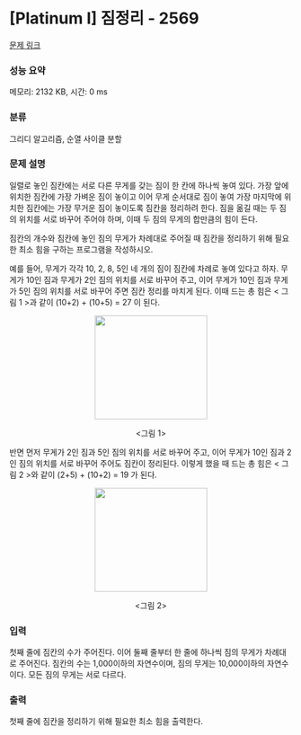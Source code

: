 # [Platinum I] 짐정리 - 2569 

[문제 링크](https://www.acmicpc.net/problem/2569) 

### 성능 요약

메모리: 2132 KB, 시간: 0 ms

### 분류

그리디 알고리즘, 순열 사이클 분할

### 문제 설명

<p>일렬로 놓인 짐칸에는 서로 다른 무게를 갖는 짐이 한 칸에 하나씩 놓여 있다. 가장 앞에 위치한 짐칸에 가장 가벼운 짐이 놓이고 이어 무게 순서대로 짐이 놓여 가장 마지막에 위치한 짐칸에는 가장 무거운 짐이 놓이도록 짐칸을 정리하려 한다. 짐을 옮길 때는 두 짐의 위치를 서로 바꾸어 주어야 하며, 이때 두 짐의 무게의 합만큼의 힘이 든다.</p>

<p>짐칸의 개수와 짐칸에 놓인 짐의 무게가 차례대로 주어질 때 짐칸을 정리하기 위해 필요한 최소 힘을 구하는 프로그램을 작성하시오.</p>

<p>예를 들어, 무게가 각각 10, 2, 8, 5인 네 개의 짐이 짐칸에 차례로 놓여 있다고 하자. 무게가 10인 짐과 무게가 2인 짐의 위치를 서로 바꾸어 주고, 이어 무게가 10인 짐과 무게가 5인 짐의 위치를 서로 바꾸어 주면 짐칸 정리를 마치게 된다. 이때 드는 총 힘은 < 그림 1 >과 같이 (10+2) + (10+5) = 27 이 된다.</p>

<p style="text-align: center;"><img alt="" src="" style="width: 200px; height: 185px;"></p>

<p style="text-align: center;"><그림 1></p>

<p>반면 먼저 무게가 2인 짐과 5인 짐의 위치를 서로 바꾸어 주고, 이어 무게가 10인 짐과 2인 짐의 위치를 서로 바꾸어 주어도 짐칸이 정리된다. 이렇게 했을 때 드는 총 힘은 < 그림 2 >와 같이 (2+5) + (10+2) = 19 가 된다.</p>

<p style="text-align: center;"><img alt="" src="" style="width: 200px; height: 185px;"></p>

<p style="text-align: center;"><그림 2></p>

### 입력 

 <p>첫째 줄에 짐칸의 수가 주어진다. 이어 둘째 줄부터 한 줄에 하나씩 짐의 무게가 차례대로 주어진다. 짐칸의 수는 1,000이하의 자연수이며, 짐의 무게는 10,000이하의 자연수이다. 모든 짐의 무게는 서로 다르다.</p>

### 출력 

 <p>첫째 줄에 짐칸을 정리하기 위해 필요한 최소 힘을 출력한다.</p>

